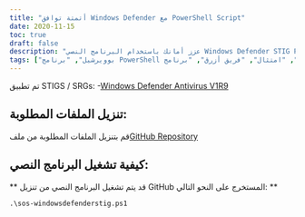 ```yaml
---
title: "أتمتة توافق Windows Defender مع PowerShell Script"
date: 2020-11-15
toc: true
draft: false
description: "عزز أمانك باستخدام البرنامج النصي Windows Defender STIG PowerShell ، الذي يعمل تلقائيًا على الامتثال لإرشادات Windows Defender Antivirus V1R9 STIG."
tags: ["بوويرشيل", "برنامج PowerShell النصي", "أتمتة", "امتثال", "فريق أزرق", "برنامج Windows Defender STIG", "ويندوز ديفندر", "تصلب Windows Defender", "برنامج Windows Defender STIG", "المدافع ستيج", "حماية", "الأمن الإلكتروني", "ستيج", "أمن Windows", "برنامج مكافحة فيروسات Windows", "برمجة Windows", "أتمتة Windows", "تصلب النوافذ", "أتمتة Windows Defender", "التوافق مع Windows Defender"]
---
```

 تم تطبيق STIGS / SRGs:
-[Windows Defender Antivirus V1R9](https://dl.dod.cyber.mil/wp-content/uploads/stigs/zip/U_MS_Windows_Defender_Antivirus_V1R9_STIG.zip)

## تنزيل الملفات المطلوبة:

قم بتنزيل الملفات المطلوبة من ملف[GitHub Repository](https://github.com/simeononsecurity/Windows-Defender-STIG-Script)

## كيفية تشغيل البرنامج النصي:

** قد يتم تشغيل البرنامج النصي من تنزيل GitHub المستخرج على النحو التالي: **
```
.\sos-windowsdefenderstig.ps1
```
